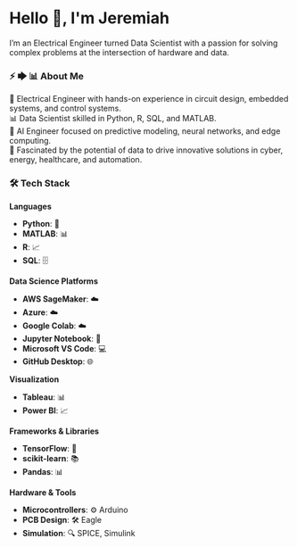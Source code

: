 # Hello 👋, I'm Jeremiah

I’m an Electrical Engineer turned Data Scientist with a passion for solving complex problems at the intersection of hardware and data.

### ⚡ 🡆 📊 About Me
🔋 Electrical Engineer with hands-on experience in circuit design, embedded systems, and control systems.<br>
📊 Data Scientist skilled in Python, R, SQL, and MATLAB.<br>
🤖 AI Engineer focused on predictive modeling, neural networks, and edge computing.<br>
🚀 Fascinated by the potential of data to drive innovative solutions in cyber, energy, healthcare, and automation.<br>

### 🛠️ **Tech Stack**
**Languages**  
- **Python**: 🐍  
- **MATLAB**: 📊  
- **R**: 📈  
- **SQL**: 🗄️  

**Data Science Platforms**  
- **AWS SageMaker**: ☁️  
- **Azure**: ☁️  
- **Google Colab**: ☁️  
- **Jupyter Notebook**: 📓  
- **Microsoft VS Code**: 💻  
- **GitHub Desktop**: 🌐  

**Visualization**  
- **Tableau**: 📊  
- **Power BI**: 📈  

**Frameworks & Libraries**  
- **TensorFlow**: 🤖  
- **scikit-learn**: 📚  
- **Pandas**: 📊  

**Hardware & Tools**  
- **Microcontrollers**: ⚙️ Arduino  
- **PCB Design**: 🛠️ Eagle  
- **Simulation**: 🔍 SPICE, Simulink  
